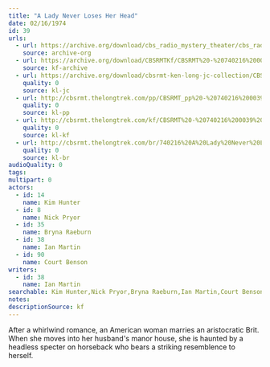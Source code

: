 ```yaml
---
title: "A Lady Never Loses Her Head"
date: 02/16/1974
id: 39
urls: 
  - url: https://archive.org/download/cbs_radio_mystery_theater/cbs_radio_mystery_theater-0001-0050.zip/cbs_radio_mystery_theater-0001-0050%2Fcbsrmt_0039_a_lady_never_loses_her_head.mp3
    source: archive-org
  - url: https://archive.org/download/CBSRMTKf/CBSRMT%20-%20740216%200039%20A%20Lady%20Never%20Loses%20Her%20Head_kf.mp3
    source: kf-archive
  - url: https://archive.org/download/cbsrmt-ken-long-jc-collection/CBSRMT - 740216 0039 A Lady Never Loses Her Head vbr bm2 -end_jc.mp3
    quality: 0
    source: kl-jc
  - url: http://cbsrmt.thelongtrek.com/pp/CBSRMT_pp%20-%20740216%200039%20A%20Lady%20Never%20Loses%20Her%20Head.mp3
    quality: 0
    source: kl-pp
  - url: http://cbsrmt.thelongtrek.com/kf/CBSRMT%20-%20740216%200039%20A%20Lady%20Never%20Loses%20Her%20Head_kf.mp3
    quality: 0
    source: kl-kf
  - url: http://cbsrmt.thelongtrek.com/br/740216%20A%20Lady%20Never%20Loses%20Her%20Head-WOR.mp3
    quality: 0
    source: kl-br
audioQuality: 0
tags: 
multipart: 0
actors:  
  - id: 14
    name: Kim Hunter  
  - id: 8
    name: Nick Pryor  
  - id: 35
    name: Bryna Raeburn  
  - id: 38
    name: Ian Martin  
  - id: 90
    name: Court Benson
writers:  
  - id: 38
    name: Ian Martin
searchable: Kim Hunter,Nick Pryor,Bryna Raeburn,Ian Martin,Court Benson Ian Martin
notes: 
descriptionSource: kf
---
```

After a whirlwind romance, an American woman marries an aristocratic Brit. When she moves into her husband's manor house, she is haunted by a headless specter on horseback who bears a striking resemblence to herself.